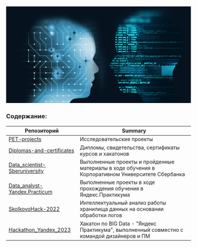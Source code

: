 <!--
**AlexeyK12/AlexeyK12** is a ✨ _special_ ✨ repository because its `README.md` (this file) appears on your GitHub profile.

Here are some ideas to get you started:

- 🔭 I’m currently working on ...
- 🌱 I’m currently learning ...
- 👯 I’m looking to collaborate on ...
- 🤔 I’m looking for help with ...
- 💬 Ask me about ...
- 📫 How to reach me: ...
- 😄 Pronouns: ...
- ⚡ Fun fact: ...
-->

![Image](fon_1.png)
### Содержание:
|Репозиторий    | Summary                                                     |
|---------------|------------------------------------------------------------------|
|[PET-projects](https://github.com/AlexeyK12/PET-projects/blob/main/README.md)|Исследовательские проекты|
|[Diplomas-and-certificates](https://github.com/AlexeyK12/Diplomas-and-certificates/blob/main/README.md)|Дипломы, свидетельства, сертификаты курсов и хакатонов|
|[Data_scientist-Sberuniversity](https://github.com/AlexeyK12/Data_scientist-Sberuniversity/blob/main/README.md)|Выполненные проекты и пройденные материалы в ходе обучения в Корпоративном Университете Сбербанка|
|[Data_analyst-Yandex.Practicum](https://github.com/AlexeyK12/Data_analyst-Yandex.Practicum/blob/main/README.md)|Выполненные проекты в ходе прохождения обучения в Яндекс.Практикума|
|[SkolkovoHack-2022](https://github.com/AlexeyK12/SkolkovoHack-2022/blob/main/README.md)|Интеллектуальный анализ работы хранилища данных на основании обработки логов|
|[Hackathon_Yandex_2023](https://github.com/AlexeyK12/Hackathon_Yandex_2023/blob/main/README.md)|Хакатон по BIG Data - "Яндекс Практикума", выполненный совместно с командой дизайнеров и ПМ |
